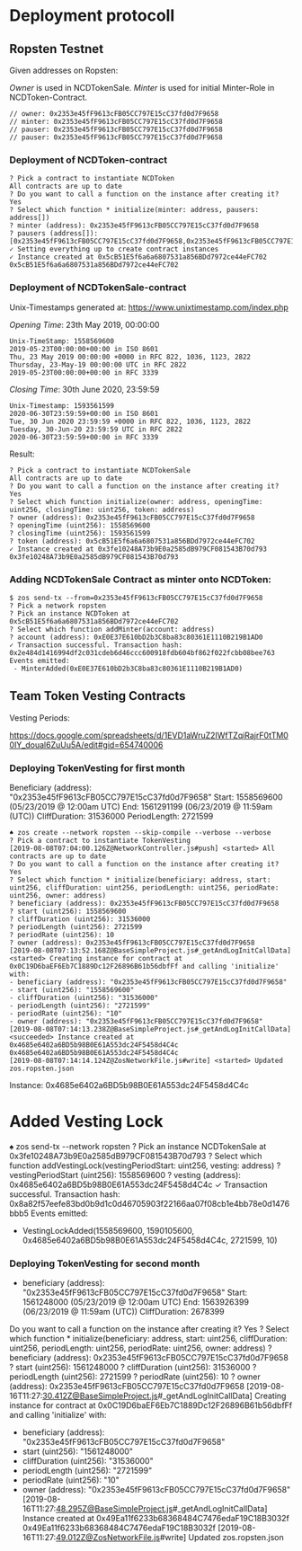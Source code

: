# Deployment protocoll

## Ropsten Testnet

Given addresses on Ropsten:

*Owner* is used in NCDTokenSale.
*Minter* is used for initial Minter-Role in NCDToken-Contract.

```
// owner: 0x2353e45fF9613cFB05CC797E15cC37fd0d7F9658
// minter: 0x2353e45fF9613cFB05CC797E15cC37fd0d7F9658
// pauser: 0x2353e45fF9613cFB05CC797E15cC37fd0d7F9658
// pauser: 0x2353e45fF9613cFB05CC797E15cC37fd0d7F9658
```

### Deployment of NCDToken-contract

```
? Pick a contract to instantiate NCDToken
All contracts are up to date
? Do you want to call a function on the instance after creating it? Yes
? Select which function * initialize(minter: address, pausers: address[])
? minter (address): 0x2353e45fF9613cFB05CC797E15cC37fd0d7F9658
? pausers (address[]): [0x2353e45fF9613cFB05CC797E15cC37fd0d7F9658,0x2353e45fF9613cFB05CC797E15cC37fd0d7F9658]
✓ Setting everything up to create contract instances
✓ Instance created at 0x5cB51E5f6a6a6807531a856BDd7972ce44eFC702
0x5cB51E5f6a6a6807531a856BDd7972ce44eFC702
```

### Deployment of NCDTokenSale-contract


Unix-Timestamps generated at: https://www.unixtimestamp.com/index.php

*Opening Time*: 23th May 2019, 00:00:00
```
Unix-TimeStamp: 1558569600
2019-05-23T00:00:00+00:00 in ISO 8601
Thu, 23 May 2019 00:00:00 +0000 in RFC 822, 1036, 1123, 2822
Thursday, 23-May-19 00:00:00 UTC in RFC 2822
2019-05-23T00:00:00+00:00 in RFC 3339
```

*Closing Time*: 30th June 2020, 23:59:59
```
Unix-Timestamp: 1593561599
2020-06-30T23:59:59+00:00 in ISO 8601
Tue, 30 Jun 2020 23:59:59 +0000 in RFC 822, 1036, 1123, 2822
Tuesday, 30-Jun-20 23:59:59 UTC in RFC 2822
2020-06-30T23:59:59+00:00 in RFC 3339
```

Result:

```
? Pick a contract to instantiate NCDTokenSale
All contracts are up to date
? Do you want to call a function on the instance after creating it? Yes
? Select which function initialize(owner: address, openingTime: uint256, closingTime: uint256, token: address)
? owner (address): 0x2353e45fF9613cFB05CC797E15cC37fd0d7F9658
? openingTime (uint256): 1558569600
? closingTime (uint256): 1593561599
? token (address): 0x5cB51E5f6a6a6807531a856BDd7972ce44eFC702
✓ Instance created at 0x3fe10248A73b9E0a2585dB979CF081543B70d793
0x3fe10248A73b9E0a2585dB979CF081543B70d793
```

### Adding NCDTokenSale Contract as minter onto NCDToken:


```
$ zos send-tx --from=0x2353e45fF9613cFB05CC797E15cC37fd0d7F9658
? Pick a network ropsten
? Pick an instance NCDToken at 0x5cB51E5f6a6a6807531a856BDd7972ce44eFC702
? Select which function addMinter(account: address)
? account (address): 0xE0E37E610bD2b3C8ba83c80361E1110B219B1AD0
✓ Transaction successful. Transaction hash: 0x2e484d1416994df2c031cdeb6d46ccc600918fdb604bf862f022fcbb08bee763
Events emitted:
 - MinterAdded(0xE0E37E610bD2b3C8ba83c80361E1110B219B1AD0)
```

## Team Token Vesting Contracts

Vesting Periods:

https://docs.google.com/spreadsheets/d/1EVD1aWruZ2IWfTZqiRajrF0tTM00IY_doual6ZuUu5A/edit#gid=654740006


### Deploying TokenVesting for first month


Beneficiary (address): "0x2353e45fF9613cFB05CC797E15cC37fd0d7F9658"
Start: 1558569600 (05/23/2019 @ 12:00am UTC)
End: 1561291199 (06/23/2019 @ 11:59am (UTC))
CliffDuration: 31536000
PeriodLength: 2721599

```
♠ zos create --network ropsten --skip-compile --verbose --verbose
? Pick a contract to instantiate TokenVesting
[2019-08-08T07:04:00.126Z@NetworkController.js#push] <started> All contracts are up to date
? Do you want to call a function on the instance after creating it? Yes
? Select which function * initialize(beneficiary: address, start: uint256, cliffDuration: uint256, periodLength: uint256, periodRate: uint256, owner: address)
? beneficiary (address): 0x2353e45fF9613cFB05CC797E15cC37fd0d7F9658
? start (uint256): 1558569600
? cliffDuration (uint256): 31536000
? periodLength (uint256): 2721599
? periodRate (uint256): 10
? owner (address): 0x2353e45fF9613cFB05CC797E15cC37fd0d7F9658
[2019-08-08T07:13:52.168Z@BaseSimpleProject.js#_getAndLogInitCallData] <started> Creating instance for contract at 0x0C19D6baEF6Eb7C1889Dc12F26896B61b56dbfFf and calling 'initialize' with:
- beneficiary (address): "0x2353e45fF9613cFB05CC797E15cC37fd0d7F9658"
- start (uint256): "1558569600"
- cliffDuration (uint256): "31536000"
- periodLength (uint256): "2721599"
- periodRate (uint256): "10"
- owner (address): "0x2353e45fF9613cFB05CC797E15cC37fd0d7F9658"
[2019-08-08T07:14:13.238Z@BaseSimpleProject.js#_getAndLogInitCallData] <succeeded> Instance created at 0x4685e6402a6BD5b98B0E61A553dc24F5458d4C4c
0x4685e6402a6BD5b98B0E61A553dc24F5458d4C4c
[2019-08-08T07:14:14.124Z@ZosNetworkFile.js#write] <started> Updated zos.ropsten.json
```

Instance: 0x4685e6402a6BD5b98B0E61A553dc24F5458d4C4c

# Added Vesting Lock

♠ zos send-tx --network ropsten
? Pick an instance NCDTokenSale at 0x3fe10248A73b9E0a2585dB979CF081543B70d793
? Select which function addVestingLock(vestingPeriodStart: uint256, vesting: address)
? vestingPeriodStart (uint256): 1558569600
? vesting (address): 0x4685e6402a6BD5b98B0E61A553dc24F5458d4C4c
✓ Transaction successful. Transaction hash: 0x8a82f57eefe83bd0b9d1c0d46705903f22166aa07f08cb1e4bb78e0d1476bbb5
Events emitted:
 - VestingLockAdded(1558569600, 1590105600, 0x4685e6402a6BD5b98B0E61A553dc24F5458d4C4c, 2721599, 10)

### Deploying TokenVesting for second month

- beneficiary (address): "0x2353e45fF9613cFB05CC797E15cC37fd0d7F9658"
Start: 1561248000 (05/23/2019 @ 12:00am UTC)
End: 1563926399 (06/23/2019 @ 11:59am (UTC))
CliffDuration: 2678399

 Do you want to call a function on the instance after creating it? Yes
? Select which function * initialize(beneficiary: address, start: uint256, cliffDuration: uint256, periodLength: uint256, periodRate: uint256, owner: address)
? beneficiary (address): 0x2353e45fF9613cFB05CC797E15cC37fd0d7F9658
? start (uint256): 1561248000
? cliffDuration (uint256): 31536000
? periodLength (uint256): 2721599
? periodRate (uint256): 10
? owner (address): 0x2353e45fF9613cFB05CC797E15cC37fd0d7F9658
[2019-08-16T11:27:30.412Z@BaseSimpleProject.js#_getAndLogInitCallData] <started> Creating instance for contract at 0x0C19D6baEF6Eb7C1889Dc12F26896B61b56dbfFf and calling 'initialize' with:
- beneficiary (address): "0x2353e45fF9613cFB05CC797E15cC37fd0d7F9658"
- start (uint256): "1561248000"
- cliffDuration (uint256): "31536000"
- periodLength (uint256): "2721599"
- periodRate (uint256): "10"
- owner (address): "0x2353e45fF9613cFB05CC797E15cC37fd0d7F9658"
[2019-08-16T11:27:48.295Z@BaseSimpleProject.js#_getAndLogInitCallData] <succeeded> Instance created at 0x49Ea11f6233b68368484C7476edaF19C18B3032f
0x49Ea11f6233b68368484C7476edaF19C18B3032f
[2019-08-16T11:27:49.012Z@ZosNetworkFile.js#write] <started> Updated zos.ropsten.json



